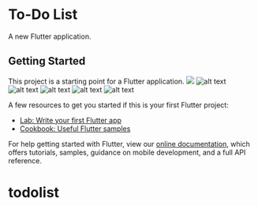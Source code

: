 # To-Do List

A new Flutter application.

## Getting Started

This project is a starting point for a Flutter application.
![](https://github.com/muradkhan995/todolist/tree/master/test/1.png)
![alt text](https://github.com/muradkhan995/todolist/tree/master/test/1.png)
![alt text](https://github.com/muradkhan995/todolist/tree/master/test/2.png)
![alt text](https://github.com/muradkhan995/todolist/tree/master/test/3.png)
![alt text](https://github.com/muradkhan995/todolist/tree/master/test/4.png)
![alt text](https://github.com/muradkhan995/todolist/tree/master/test/5.png)

A few resources to get you started if this is your first Flutter project:

- [Lab: Write your first Flutter app](https://flutter.dev/docs/get-started/codelab)
- [Cookbook: Useful Flutter samples](https://flutter.dev/docs/cookbook)

For help getting started with Flutter, view our
[online documentation](https://flutter.dev/docs), which offers tutorials,
samples, guidance on mobile development, and a full API reference.
# todolist
